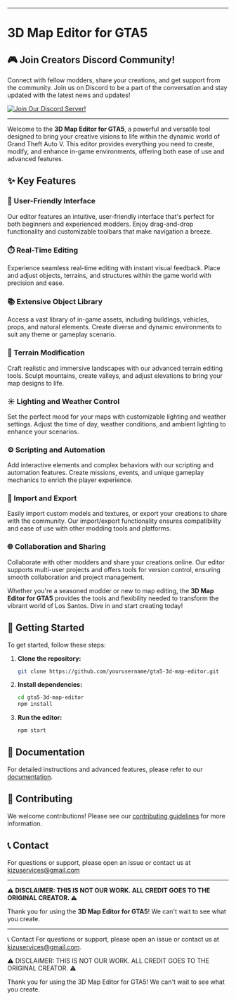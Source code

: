 



---

# 3D Map Editor for GTA5

## 🎮 Join Creators Discord Community!
Connect with fellow modders, share your creations, and get support from the community. Join us on Discord to be a part of the conversation and stay updated with the latest news and updates!

[![Join Our Discord Server!](https://img.shields.io/badge/Discord-Join%20Us-7289DA?style=for-the-badge&logo=discord&logoColor=white)](https://discord.gg/Tdb2s2Vc)

---

Welcome to the **3D Map Editor for GTA5**, a powerful and versatile tool designed to bring your creative visions to life within the dynamic world of Grand Theft Auto V. This editor provides everything you need to create, modify, and enhance in-game environments, offering both ease of use and advanced features.

## ✨ Key Features

### 🎨 User-Friendly Interface
Our editor features an intuitive, user-friendly interface that's perfect for both beginners and experienced modders. Enjoy drag-and-drop functionality and customizable toolbars that make navigation a breeze.

### ⏱️ Real-Time Editing
Experience seamless real-time editing with instant visual feedback. Place and adjust objects, terrains, and structures within the game world with precision and ease.

### 📚 Extensive Object Library
Access a vast library of in-game assets, including buildings, vehicles, props, and natural elements. Create diverse and dynamic environments to suit any theme or gameplay scenario.

### 🌄 Terrain Modification
Craft realistic and immersive landscapes with our advanced terrain editing tools. Sculpt mountains, create valleys, and adjust elevations to bring your map designs to life.

### ☀️ Lighting and Weather Control
Set the perfect mood for your maps with customizable lighting and weather settings. Adjust the time of day, weather conditions, and ambient lighting to enhance your scenarios.

### ⚙️ Scripting and Automation
Add interactive elements and complex behaviors with our scripting and automation features. Create missions, events, and unique gameplay mechanics to enrich the player experience.

### 📁 Import and Export
Easily import custom models and textures, or export your creations to share with the community. Our import/export functionality ensures compatibility and ease of use with other modding tools and platforms.

### 🌐 Collaboration and Sharing
Collaborate with other modders and share your creations online. Our editor supports multi-user projects and offers tools for version control, ensuring smooth collaboration and project management.

Whether you're a seasoned modder or new to map editing, the **3D Map Editor for GTA5** provides the tools and flexibility needed to transform the vibrant world of Los Santos. Dive in and start creating today!

## 🚀 Getting Started

To get started, follow these steps:

1. **Clone the repository:**
   ```sh
   git clone https://github.com/yourusername/gta5-3d-map-editor.git
   ```

2. **Install dependencies:**
   ```sh
   cd gta5-3d-map-editor
   npm install
   ```

3. **Run the editor:**
   ```sh
   npm start
   ```

## 📖 Documentation

For detailed instructions and advanced features, please refer to our [documentation](docs/documentation.md).

## 🙌 Contributing

We welcome contributions! Please see our [contributing guidelines](CONTRIBUTING.md) for more information.

## 📞 Contact

For questions or support, please open an issue or contact us at [kizuservices@gmail.com](mailto:kizuservices@gmail.com)

---

**⚠️ DISCLAIMER: THIS IS NOT OUR WORK. ALL CREDIT GOES TO THE ORIGINAL CREATOR. ⚠️**

Thank you for using the **3D Map Editor for GTA5**! We can't wait to see what you create.

---

📞 Contact
For questions or support, please open an issue or contact us at kizuservices@gmail.com.

⚠️ DISCLAIMER: THIS IS NOT OUR WORK. ALL CREDIT GOES TO THE ORIGINAL CREATOR. ⚠️

Thank you for using the 3D Map Editor for GTA5! We can't wait to see what you create.
